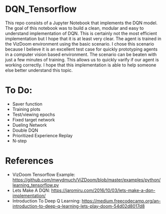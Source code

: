 # DQN_Tensorflow
This repo consists of a Jupyter Notebook that implements the DQN model. The goal of this notebook was to build a clean, modular and easy to understand implementation of DQN. This is certainly not the most efficient implementation but I hope that it is at least very clear. The agent is trained in the VizDoom environment using the basic scenario. I chose this scenario because I believe it is an excellent test case for quickly prototyping agents in a computer vision based environment. The scenario can be beaten with just a few minutes of training. This allows us to quickly varify if our agent is working correctly. I hope that this implementation is able to help someone else better understand this topic.

# To Do:
 - Saver function
 - Training plots
 - Test/viewing epochs
 - Fixed target network
 - Dueling Network
 - Double DQN
 - Prioritized Experience Replay
 - N-step

# References
 - VizDoom Tensorflow Example: https://github.com/mwydmuch/ViZDoom/blob/master/examples/python/learning_tensorflow.py
 - Lets Make A DQN: https://jaromiru.com/2016/10/03/lets-make-a-dqn-implementation/
 - Introduction To Deep Q Learning:
https://medium.freecodecamp.org/an-introduction-to-deep-q-learning-lets-play-doom-54d02d8017d8
